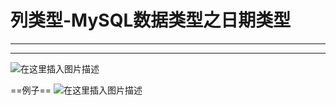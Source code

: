 ﻿# 列类型-MySQL数据类型之日期类型
----
----
![在这里插入图片描述](https://img-blog.csdnimg.cn/6aa222e1f1bb45d9bd9e59308b9e6bf8.png?x-oss-process=image/watermark,type_ZHJvaWRzYW5zZmFsbGJhY2s,shadow_50,text_Q1NETiBATkpVU1RaSkM=,size_20,color_FFFFFF,t_70,g_se,x_16)

==例子==
![在这里插入图片描述](https://img-blog.csdnimg.cn/5613cd81ad7c4497b21251f2d3415f32.png?x-oss-process=image/watermark,type_ZHJvaWRzYW5zZmFsbGJhY2s,shadow_50,text_Q1NETiBATkpVU1RaSkM=,size_20,color_FFFFFF,t_70,g_se,x_16)

